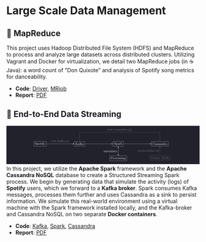 # Large Scale Data Management

## 🐘 MapReduce
This project uses Hadoop Distributed File System (HDFS) and MapReduce to process and analyze large datasets across distributed clusters. Utilizing Vagrant and Docker for virtualization, we detail two MapReduce jobs (in ☕ Java): a word count of ”Don Quixote” and analysis of Spotify song metrics for danceability.
- **Code**: [Driver](https://github.com/FoivosM/MSc-Projects/blob/master/Large_Scale_Data_Management/MapReduce/Driver.java), [MRjob](https://github.com/FoivosM/MSc-Projects/blob/master/Large_Scale_Data_Management/MapReduce/DanceabilityAnalysis.java) 
- **Report**: [PDF](https://github.com/FoivosM/MSc-Projects/blob/master/Large_Scale_Data_Management/MapReduce/LSDM.A1.report.pdf)

## 🎵 End-to-End Data Streaming
![lsdm.a2](../img/lsdm.a2.png)
In this project, we utilize the **Apache Spark** framework and the **Apache Cassandra NoSQL** database to create a Structured Streaming Spark process. We begin by generating data that simulate the activity (logs) of **Spotify** users, which we forward to a **Kafka broker**. Spark consumes Kafka messages, processes them further and uses Cassandra as a sink to persist information. We simulate this real-world environment using a virtual machine with the Spark framework installed locally, and the Kafka-broker and Cassandra NoSQL on two separate **Docker containers**.
- **Code**: [Kafka](https://github.com/FoivosM/MSc-Projects/blob/master/Large_Scale_Data_Management/End-to-End-Data-Streaming/1.stream.to.kafka.py), [Spark](https://github.com/FoivosM/MSc-Projects/blob/master/Large_Scale_Data_Management/End-to-End-Data-Streaming/2.spark.stream.to.cassandra.py), [Cassandra](https://github.com/FoivosM/MSc-Projects/blob/master/Large_Scale_Data_Management/End-to-End-Data-Streaming/3.create.cassandra.table.cql)
- **Report**: [PDF](https://github.com/FoivosM/MSc-Projects/blob/master/Large_Scale_Data_Management/End-to-End-Data-Streaming/0.LSDM.A2.report.pdf)